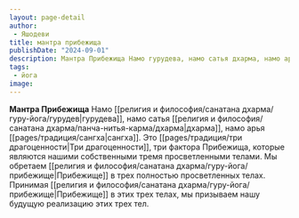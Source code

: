 ```yaml
---
layout: page-detail
author:
 - Яшодеви
title: мантра прибежища
publishDate: "2024-09-01"
description: Мантра Прибежища Намо гурудева, намо сатья дхарма, намо арья сангха.
tags:
 - йога
image: 
---
```


**Мантра Прибежища** Намо [[религия и философия/санатана дхарма/гуру-йога/гурудев|гурудева]], намо сатья [[религия и философия/санатана дхарма/панча-нитья-карма/дхарма|дхарма]], намо арья [[pages/традиция/сангха|сангха]].
Это [[pages/традиция/три драгоценности|Три драгоценности]], три фактора Прибежища, которые являются нашими собственными тремя просветленными телами. Мы обретаем [[религия и философия/санатана дхарма/гуру-йога/прибежище|Прибежище]] в трех полностью просветленных телах. Принимая [[религия и философия/санатана дхарма/гуру-йога/прибежище|Прибежище]] в этих трех телах, мы призываем нашу будущую реализацию этих трех тел.

